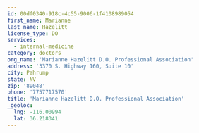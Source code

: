 ```yaml
---
id: 00df0340-918c-4c55-9006-1f4108989054
first_name: Marianne
last_name: Hazelitt
license_type: DO
services:
  - internal-medicine
category: doctors
org_name: 'Marianne Hazelitt D.O. Professional Association'
address: '3370 S. Highway 160, Suite 10'
city: Pahrump
state: NV
zip: '89048'
phone: '7757717570'
title: 'Marianne Hazelitt D.O. Professional Association'
_geoloc:
  lng: -116.00994
  lat: 36.218341
---
```

